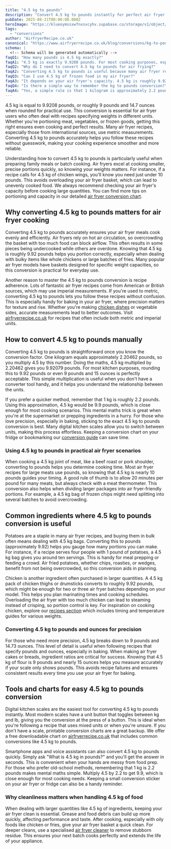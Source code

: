 ```yaml
---
title: "4.5 kg to pounds"
description: "Convert 4.5 kg to pounds instantly for perfect air fryer portions. Get easy charts, tips, and avoid recipe mishaps with our simple guide."
pubDate: 2025-08-21T00:00:00.000Z
heroImage: "https://klueoymssxwfnxsvcyhv.supabase.co/storage/v1/object/public/Shmucket/4-5-kg-to-pounds-ad136.webp"
tags:
  - "conversions"
author: "AirFryerRecipe.co.uk"
canonical: "https://www.airfryerrecipe.co.uk/blog/conversions/kg-to-pounds/4-5-kg-to-pounds-ad136"
schema: |
  <!-- Schema will be generated automatically -->
faqQ1: "How many pounds is 4.5 kg exactly?"
faqA1: "4.5 kg is exactly 9.9208 pounds. For most cooking purposes, especially in the air fryer, you can round this to 9.92 pounds or even 9 pounds and 15 ounces. This level of precision helps when portioning ingredients to avoid overcrowding your air fryer basket, which is key for even cooking."
faqQ2: "Why do I need to convert 4.5 kg to pounds for air frying?"
faqA2: "Converting 4.5 kg to pounds is useful because many air fryer recipes, especially those from the US or UK, use imperial measurements. Knowing the equivalent in pounds helps you follow these recipes accurately and portion ingredients correctly. Overloading your air fryer can lead to uneven cooking, so this conversion ensures better results."
faqQ3: "Can I use 4.5 kg of frozen food in my air fryer?"
faqA3: "It depends on your air fryer's capacity. 4.5 kg is roughly 9.92 pounds, which is likely too much for a single batch in most home air fryers. You'll need to cook in multiple batches to ensure proper air circulation. Check your model's maximum weight recommendation, usually found in the manual or online specifications."
faqQ4: "Is there a simple way to remember the kg to pounds conversion?"
faqA4: "Yes, a simple rule is that 1 kilogram is approximately 2.2 pounds. So for 4.5 kg, multiply 4.5 by 2.2 to get 9.9 pounds. This quick mental calculation is handy when shopping or prepping ingredients. For more precise conversions, use a digital scale with unit switching or refer to a conversion chart."
---
```

<p>4.5 kg is equal to 9.9208 pounds, or roughly 9 pounds and 14.7 ounces when rounded for practical use. This conversion is essential for air fryer users who often deal with recipes specifying weights in different units. Whether you're portioning meat, vegetables, or frozen goods, getting this right ensures even cooking and perfect results. Many air fryer recipes, especially those from international sources, use metric measurements. Converting 4.5 kg to pounds accurately helps you follow these recipes without guesswork, making your cooking experience smoother and more reliable.</p>

<p>Understanding how to convert 4.5 kg to pounds is particularly useful when preparing family meals or batch cooking. Air fryers excel at cooking smaller, precise portions quickly, so knowing your weights matters. For instance, if a recipe calls for 4.5 kg of chicken wings, you'll know you need just under 10 pounds. This avoids overloading your air fryer basket, which can lead to unevenly cooked food. We always recommend checking your air fryer's capacity before cooking large quantities. You can find more tips on portioning and capacity in our detailed <a href="https://www.airfryerrecipe.co.uk/air-fryer-conversion-chart">air fryer conversion chart</a>.</p>

<h2>Why converting 4.5 kg to pounds matters for air fryer cooking</h2>
<p>Converting 4.5 kg to pounds accurately ensures your air fryer meals cook evenly and efficiently. Air fryers rely on hot air circulation, so overcrowding the basket with too much food can block airflow. This often results in some pieces being undercooked while others are overdone. Knowing that 4.5 kg is roughly 9.92 pounds helps you portion correctly, especially when dealing with bulky items like whole chickens or large batches of fries. Many popular air fryer models have baskets designed for specific weight capacities, so this conversion is practical for everyday use.</p>

<p>Another reason to master the 4.5 kg to pounds conversion is recipe adherence. Lots of fantastic air fryer recipes come from American or British sources, which may use imperial measurements. If you're used to metric, converting 4.5 kg to pounds lets you follow these recipes without confusion. This is especially handy for baking in your air fryer, where precision matters for texture and rise. Whether you're making <a href="https://www.airfryerrecipe.co.uk/recipe-category/chicken">chicken dishes</a> or vegetable sides, accurate measurements lead to better outcomes. Visit <a href="https://www.airfryerrecipe.co.uk/">airfryerrecipe.co.uk</a> for recipes that often include both metric and imperial units.</p>

<h2>How to convert 4.5 kg to pounds manually</h2>
<p>Converting 4.5 kg to pounds is straightforward once you know the conversion factor. One kilogram equals approximately 2.20462 pounds, so you multiply 4.5 by this number. Doing the maths, 4.5 kg multiplied by 2.20462 gives you 9.92079 pounds. For most kitchen purposes, rounding this to 9.92 pounds or even 9 pounds and 15 ounces is perfectly acceptable. This simple multiplication is useful when you don't have a converter tool handy, and it helps you understand the relationship between the units.</p>

<p>If you prefer a quicker method, remember that 1 kg is roughly 2.2 pounds. Using this approximation, 4.5 kg would be 9.9 pounds, which is close enough for most cooking scenarios. This mental maths trick is great when you're at the supermarket or prepping ingredients in a hurry. For those who love precision, especially in baking, sticking to the exact 4.5 kg to pounds conversion is best. Many digital kitchen scales allow you to switch between units, making this process effortless. Keeping a conversion chart on your fridge or bookmarking our <a href="https://www.airfryerrecipe.co.uk/air-fryer-conversion-chart">conversion guide</a> can save time.</p>

<h3>Using 4.5 kg to pounds in practical air fryer scenarios</h3>
<p>When cooking a 4.5 kg joint of meat, like a beef roast or pork shoulder, converting to pounds helps you determine cooking time. Most air fryer recipes for large meats use pounds, so knowing that 4.5 kg is nearly 10 pounds guides your timing. A good rule of thumb is to allow 20 minutes per pound for many meats, but always check with a meat thermometer. This conversion also helps when dividing larger packages into air fryer-friendly portions. For example, a 4.5 kg bag of frozen chips might need splitting into several batches to avoid overcrowding.</p>

<h2>Common ingredients where 4.5 kg to pounds conversion is useful</h2>
<p>Potatoes are a staple in many air fryer recipes, and buying them in bulk often means dealing with 4.5 kg bags. Converting this to pounds (approximately 9.92) helps you gauge how many portions you can make. For instance, if a recipe serves four people with 1 pound of potatoes, a 4.5 kg bag gives you around ten servings. This is handy for meal prepping or feeding a crowd. Air fried potatoes, whether chips, roasties, or wedges, benefit from not being overcrowded, so this conversion aids in planning.</p>

<p>Chicken is another ingredient often purchased in larger quantities. A 4.5 kg pack of chicken thighs or drumsticks converts to roughly 9.92 pounds, which might be enough for two or three air fryer batches depending on your model. This helps you plan marinating times and cooking schedules. Overloading the air fryer with too much chicken can lead to steaming instead of crisping, so portion control is key. For inspiration on cooking chicken, explore our <a href="https://www.airfryerrecipe.co.uk/recipes">recipes section</a> which includes timing and temperature guides for various weights.</p>

<h3>Converting 4.5 kg to pounds and ounces for precision</h3>
<p>For those who need more precision, 4.5 kg breaks down to 9 pounds and 14.73 ounces. This level of detail is useful when following recipes that specify pounds and ounces, especially in baking. When making air fryer cakes or breads, ingredient ratios are critical for success. Knowing that 4.5 kg of flour is 9 pounds and nearly 15 ounces helps you measure accurately if your scale only shows pounds. This avoids recipe failures and ensures consistent results every time you use your air fryer for baking.</p>

<h2>Tools and charts for easy 4.5 kg to pounds conversion</h2>
<p>Digital kitchen scales are the easiest tool for converting 4.5 kg to pounds instantly. Most modern scales have a unit button that toggles between kg and lb, giving you the conversion at the press of a button. This is ideal when you're following a recipe that uses mixed units or when you're unsure. If you don't have a scale, printable conversion charts are a great backup. We offer a free downloadable chart on <a href="https://www.airfryerrecipe.co.uk/">airfryerrecipe.co.uk</a> that includes common conversions like 4.5 kg to pounds.</p>

<p>Smartphone apps and voice assistants can also convert 4.5 kg to pounds quickly. Simply ask "What is 4.5 kg in pounds?" and you'll get the answer in seconds. This is convenient when your hands are messy from food prep. For those who prefer old-school methods, remembering that 1 kg is 2.2 pounds makes mental maths simple. Multiply 4.5 by 2.2 to get 9.9, which is close enough for most cooking needs. Keeping a small conversion sticker on your air fryer or fridge can also be a handy reminder.</p>

<h3>Why cleanliness matters when handling 4.5 kg of food</h3>
<p>When dealing with larger quantities like 4.5 kg of ingredients, keeping your air fryer clean is essential. Grease and food debris can build up more quickly, affecting performance and taste. After cooking, especially with oily foods like chicken or fries, give your air fryer basket a quick clean. For deeper cleans, use a specialised <a href="https://www.airfryerrecipe.co.uk/air-fryer-cleaner">air fryer cleaner</a> to remove stubborn residue. This ensures your next batch cooks perfectly and extends the life of your appliance.</p>
